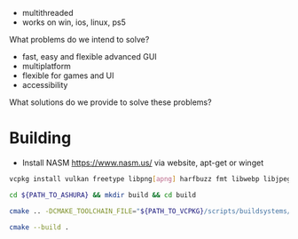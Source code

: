 - multithreaded
- works on win, ios, linux, ps5

What problems do we intend to solve?

- fast, easy and flexible advanced GUI
- multiplatform
- flexible for games and UI
- accessibility

What solutions do we provide to solve these problems?

# Building

- Install NASM https://www.nasm.us/ via website, apt-get or winget


```bash
vcpkg install vulkan freetype libpng[apng] harfbuzz fmt libwebp libjpeg-turbo libpng spdlog simdjson gtest
```

```bash
cd ${PATH_TO_ASHURA} && mkdir build && cd build
```

```bash
cmake .. -DCMAKE_TOOLCHAIN_FILE="${PATH_TO_VCPKG}/scripts/buildsystems/vcpkg.cmake"
```

```bash
cmake --build .
```
